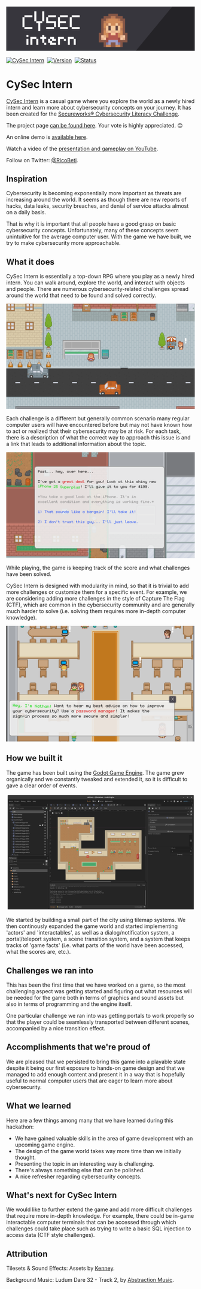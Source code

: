 ![CySec Intern](docs/banner.png)

[![CySec Intern](https://img.shields.io/badge/app-cysec-ec6889.svg?style=for-the-badge)](https://cysec-intern.silentbyte.com)&nbsp;
[![Version](https://img.shields.io/badge/version-1.0-05A5CC.svg?style=for-the-badge)](https://cysec-intern.silentbyte.com)&nbsp;
[![Status](https://img.shields.io/badge/status-live-00B20E.svg?style=for-the-badge)](https://cysec-intern.silentbyte.com)


# CySec Intern


[CySec Intern](https://cysec-intern.silentbyte.com) is a casual game where you explore the world as a newly hired intern and learn more about cybersecurity concepts on your journey. It has been created for the [Secureworks® Cybersecurity Literacy Challenge](https://devpost.com/software/cysec-intern).

The project page [can be found here](https://devpost.com/software/cysec-intern). Your vote is highly appreciated. 😊

An online demo is [available here](https://cysec-intern.silentbyte.com).

Watch a video of the [presentation and gameplay on YouTube](https://www.youtube.com/watch?v=YiJ530jxeTw).

Follow on Twitter: [@RicoBeti](https://twitter.com/RicoBeti).


## Inspiration

Cybersecurity is becoming exponentially more important as threats are increasing around the world. It seems as though there are new reports of hacks, data leaks, security breaches, and denial of service attacks almost on a daily basis.

That is why it is important that all people have a good grasp on basic cybersecurity concepts. Unfortunately, many of these concepts seem unintuitive for the average computer user. With the game we have built, we try to make cybersecurity more approachable.


## What it does

CySec Intern is essentially a top-down RPG where you play as a newly hired intern. You can walk around, explore the world, and interact with objects and people. There are numerous cybersecurity-related challenges spread around the world that need to be found and solved correctly.

![City](docs/city.png)

Each challenge is a different but generally common scenario many regular computer users will have encountered before but may not have known how to act or realized that their cybersecurity may be at risk. For each task, there is a description of what the correct way to approach this issue is and a link that leads to additional information about the topic.

![City](docs/dialog.png)

While playing, the game is keeping track of the score and what challenges have been solved.

CySec Intern is designed with modularity in mind, so that it is trivial to add more challenges or customize them for a specific event. For example, we are considering adding more challenges in the style of Capture The Flag (CTF), which are common in the cybersecurity community and are generally much harder to solve (i.e. solving them requires more in-depth computer knowledge).

![City](docs/office.png)

## How we built it

The game has been built using the [Godot Game Engine](https://godotengine.org). The game grew organically and we constantly tweaked and extended it, so it is difficult to gave a clear order of events.

![City](docs/editor.png)

We started by building a small part of the city using tilemap systems. We then continously expanded the game world and started implementing 'actors' and 'interactables', as well as a dialog/notification system, a portal/teleport system, a scene transition system, and a system that keeps tracks of 'game facts' (i.e. what parts of the world have been accessed, what the scores are, etc.).


## Challenges we ran into

This has been the first time that we have worked on a game, so the most challenging aspect was getting started and figuring out what resources will be needed for the game both in terms of graphics and sound assets but also in terms of programming and the engine itself.

One particular challenge we ran into was getting portals to work properly so that the player could be seamlessly transported between different scenes, accompanied by a nice transition effect.


## Accomplishments that we're proud of

We are pleased that we persisted to bring this game into a playable state despite it being our first exposure to hands-on game design and that we managed to add enough content and present it in a way that is hopefully useful to normal computer users that are eager to learn more about cybersecurity.


## What we learned

Here are a few things among many that we have learned during this hackathon:

- We have gained valuable skills in the area of game development with an upcoming game engine.
- The design of the game world takes way more time than we initially thought.
- Presenting the topic in an interesting way is challenging.
- There's always something else that can be polished.
- A nice refresher regarding cybersecurity concepts.


## What's next for CySec Intern

We would like to further extend the game and add more difficult challenges that require more in-depth knowledge. For example, there could be in-game interactable computer terminals that can be accessed through which challenges could take place such as trying to write a basic SQL injection to access data (CTF style challenges).


## Attribution

Tilesets & Sound Effects: Assets by [Kenney](https://www.kenney.nl).

Background Music: Ludum Dare 32 - Track 2, by [Abstraction Music](http://www.abstractionmusic.com).
